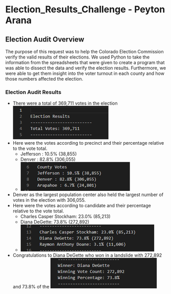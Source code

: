 # Election_Results_Challenge - Peyton Arana

## Election Audit Overview
The purpose of this request was to help the Colorado Election Commission verify the valid results of their elections. We used Python to take the information from the spreadsheets that were given to create a program that was able to dissect the data and verify the election results. Furthermore, we were able to get them insight into the voter turnout in each county and how those numbers affected the election.    

### Election Audit Results
* There were a total of 369,711 votes in the election![](https://github.com/pbarana89/Election_Results_Challenge/blob/main/Resources/Total_Votes.PNG)
 * Here were the votes according to precinct and their percentage relative to the vote total.
   * Jefferson : 10.5% (38,855)
   * Denver : 82.8% (306,055)
   * ![Arapahoe : 6.7% (24,801)](https://github.com/pbarana89/Election_Results_Challenge/blob/main/Resources/County_Votes.PNG)
* Denver as the largest population center also held the largest number of votes in the election with 306,055.
* Here were the votes according to candidate and their percentage relative to the vote total.
   * Charles Casper Stockham: 23.0% (85,213)
   * Diana DeGette: 73.8% (272,892)
   * ![Raymon Anthony Doane: 3.1% (11,606)](https://github.com/pbarana89/Election_Results_Challenge/blob/main/Resources/Candidate_Results.PNG)
* Congratulations to Diana DeGette who won in a landslide with 272,892 and 73.8% of the ![vote!](https://github.com/pbarana89/Election_Results_Challenge/blob/main/Resources/Winning_Candidate.PNG)

